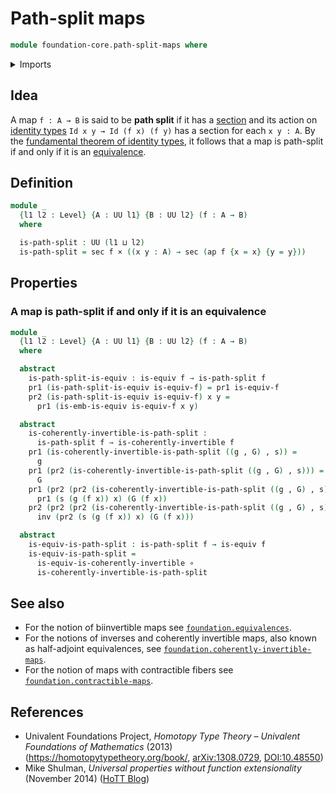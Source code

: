 # Path-split maps

```agda
module foundation-core.path-split-maps where
```

<details><summary>Imports</summary>

```agda
open import foundation.action-on-identifications-functions
open import foundation.dependent-pair-types
open import foundation.universe-levels

open import foundation-core.cartesian-product-types
open import foundation-core.coherently-invertible-maps
open import foundation-core.equivalences
open import foundation-core.function-types
open import foundation-core.identity-types
open import foundation-core.sections
```

</details>

## Idea

A map `f : A → B` is said to be **path split** if it has a
[section](foundation-core.sections.md) and its action on
[identity types](foundation-core.identity-types.md) `Id x y → Id (f x) (f y)`
has a section for each `x y : A`. By the
[fundamental theorem of identity types](foundation.fundamental-theorem-of-identity-types.md),
it follows that a map is path-split if and only if it is an
[equivalence](foundation-core.equivalences.md).

## Definition

```agda
module _
  {l1 l2 : Level} {A : UU l1} {B : UU l2} (f : A → B)
  where

  is-path-split : UU (l1 ⊔ l2)
  is-path-split = sec f × ((x y : A) → sec (ap f {x = x} {y = y}))
```

## Properties

### A map is path-split if and only if it is an equivalence

```agda
module _
  {l1 l2 : Level} {A : UU l1} {B : UU l2} (f : A → B)
  where

  abstract
    is-path-split-is-equiv : is-equiv f → is-path-split f
    pr1 (is-path-split-is-equiv is-equiv-f) = pr1 is-equiv-f
    pr2 (is-path-split-is-equiv is-equiv-f) x y =
      pr1 (is-emb-is-equiv is-equiv-f x y)

  abstract
    is-coherently-invertible-is-path-split :
      is-path-split f → is-coherently-invertible f
    pr1 (is-coherently-invertible-is-path-split ((g , G) , s)) =
      g
    pr1 (pr2 (is-coherently-invertible-is-path-split ((g , G) , s))) =
      G
    pr1 (pr2 (pr2 (is-coherently-invertible-is-path-split ((g , G) , s)))) x =
      pr1 (s (g (f x)) x) (G (f x))
    pr2 (pr2 (pr2 (is-coherently-invertible-is-path-split ((g , G) , s)))) x =
      inv (pr2 (s (g (f x)) x) (G (f x)))

  abstract
    is-equiv-is-path-split : is-path-split f → is-equiv f
    is-equiv-is-path-split =
      is-equiv-is-coherently-invertible ∘
      is-coherently-invertible-is-path-split
```

## See also

- For the notion of biinvertible maps see
  [`foundation.equivalences`](foundation.equivalences.md).
- For the notions of inverses and coherently invertible maps, also known as
  half-adjoint equivalences, see
  [`foundation.coherently-invertible-maps`](foundation.coherently-invertible-maps.md).
- For the notion of maps with contractible fibers see
  [`foundation.contractible-maps`](foundation.contractible-maps.md).

## References

- Univalent Foundations Project, _Homotopy Type Theory – Univalent Foundations
  of Mathematics_ (2013) (<https://homotopytypetheory.org/book/>,
  [arXiv:1308.0729](https://arxiv.org/abs/1308.0729),
  [DOI:10.48550](https://doi.org/10.48550/arXiv.1308.0729))
- Mike Shulman, _Universal properties without function extensionality_
  (November 2014)
  ([HoTT Blog](https://homotopytypetheory.org/2014/11/02/universal-properties-without-function-extensionality/))
